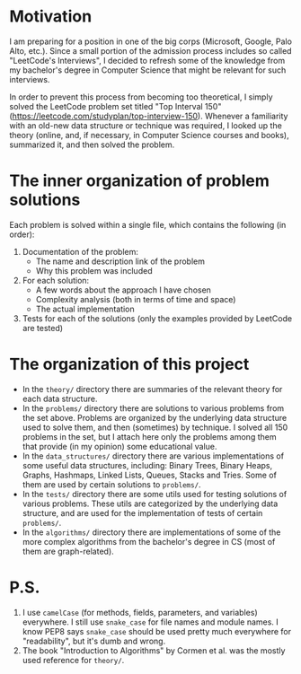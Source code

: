 Motivation
==========
I am preparing for a position in one of the big corps (Microsoft, Google, Palo Alto, etc.). Since a small portion of the admission process 
includes so called "LeetCode's Interviews", I decided to refresh some of the knowledge from my bachelor's degree in Computer Science that might be relevant for such interviews.

In order to prevent this process from becoming too theoretical, I simply solved the LeetCode problem set titled "Top Interval 150" 
(https://leetcode.com/studyplan/top-interview-150). Whenever a familiarity with an old-new data structure or technique was required, I looked up the 
theory (online, and, if necessary, in Computer Science courses and books), summarized it, and then solved the problem.


The inner organization of problem solutions
============================================
Each problem is solved within a single file, which contains the following (in order):
1. Documentation of the problem:
    - The name and description link of the problem
    - Why this problem was included
2. For each solution:
    - A few words about the approach I have chosen
    - Complexity analysis (both in terms of time and space)
    - The actual implementation
3. Tests for each of the solutions (only the examples provided by LeetCode are tested)


The organization of this project
================================
- In the `theory/` directory there are summaries of the relevant theory for each data structure.
- In the `problems/` directory there are solutions to various problems from the set above. Problems are organized by the underlying data structure 
used to solve them, and then (sometimes) by technique. I solved all 150 problems in the set, but I attach here only the problems among them that 
  provide (in my opinion) some educational value.
- In the `data_structures/` directory there are various implementations of some useful data structures, including: Binary Trees, Binary Heaps, 
  Graphs, Hashmaps, Linked Lists, Queues, Stacks and Tries. Some of them are used by certain solutions to `problems/`.
- In the `tests/` directory there are some utils used for testing solutions of various problems. These utils are categorized by the 
underlying data structure, and are used for the implementation of tests of certain `problems/`.
- In the `algorithms/` directory there are implementations of some of the more complex algorithms from the bachelor's degree in CS (most of them are 
graph-related).


P.S.
====
1. I use `camelCase` (for methods, fields, parameters, and variables) everywhere. I still use `snake_case` for file names and module names.
I know PEP8 says `snake_case` should be used pretty much everywhere for "readability", but it's dumb and wrong.
2. The book "Introduction to Algorithms" by Cormen et al. was the mostly used reference for `theory/`.
